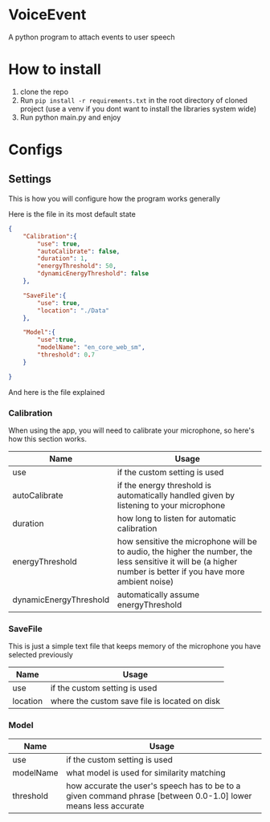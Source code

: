 # VoiceEvent

A python program to attach events to user speech

# How to install

1. clone the repo
2. Run ``pip install -r requirements.txt`` in the root directory of cloned project (use a venv if you dont want to install the libraries system wide)
3. Run python main.py and enjoy

# Configs

## Settings

This is how you will configure how the program works generally

Here is the file in its most default state

```json
{
    "Calibration":{
        "use": true,
        "autoCalibrate": false,
        "duration": 1,
        "energyThreshold": 50,
        "dynamicEnergyThreshold": false
    },

    "SaveFile":{
        "use": true,
        "location": "./Data"
    },

    "Model":{
        "use":true,
        "modelName": "en_core_web_sm",
        "threshold": 0.7
    }

}
```
And here is the file explained

### Calibration

When using the app, you will need to calibrate your microphone, so here's how this section works.

| Name    | Usage |
| -------- | ------- |
| use  | if the custom setting is used    |
| autoCalibrate | if the energy threshold is automatically handled given by listening to your microphone     |
| duration    | how long to listen for automatic calibration    |
| energyThreshold    |   how sensitive the microphone will be to audio, the higher the number, the less sensitive it will be (a higher number is better if you have more ambient noise)  |
| dynamicEnergyThreshold    | automatically assume energyThreshold    |


### SaveFile

This is just a simple text file that keeps memory of the microphone you have selected previously

| Name    | Usage |
| -------- | ------- |
| use  | if the custom setting is used    |
| location | where the custom save file is located on disk    |

### Model

| Name    | Usage |
| -------- | ------- |
| use  | if the custom setting is used    |
| modelName | what model is used for similarity matching  |
| threshold | how accurate the user's speech has to be to a given command phrase [between 0.0-1.0] lower means less accurate  |
